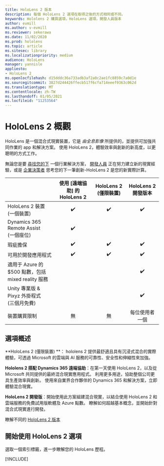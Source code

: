 ```yaml
---
title: HoloLens 2 版本
description: 每個 HoloLens 2 選項在取得之後的方式相同或不同。
keywords: Hololens 2 購買選項，HoloLens 選項，開發人員版本
author: evmill
ms.author: v-evmill
ms.reviewer: sekerawa
ms.date: 11/02/2020
ms.prod: hololens
ms.topic: article
ms.sitesec: library
ms.localizationpriority: medium
audience: HoloLens
manager: yannisle
appliesto:
- HoloLens 2
ms.openlocfilehash: d15dddc36a733adb3af2a0c2ae1fc8859c7a0d1e
ms.sourcegitcommit: 3827d244426ffecb517f6cfa714eeef9363c062d
ms.translationtype: MT
ms.contentlocale: zh-TW
ms.lasthandoff: 01/05/2021
ms.locfileid: "11253564"
---
```

# HoloLens 2 概觀

HoloLens 是一個混合式現實裝置，它是 *由全息影像* 所提供的，並提供可加強共同作業的 app 和解決方案。 使用 HoloLens 2，體驗效率與創新的新高度，以更聰明的方式工作。

無論您是要 [尋找您的下](https://www.microsoft.com/hololens/apps) 一個行業解決方案， [開發人員](https://www.microsoft.com/hololens/developers) 正在努力建立新的現實經驗，或是 [企業決策者](https://www.microsoft.com/hololens/apps) 思考您的下一筆創新-HoloLens 2 是您的新實際計算。 

|                                                         | 使用 [遠端協助] 的 HoloLens 2 | HoloLens 2 (僅限裝置)  | HoloLens 2 開發版本 |
|---------------------------------------------------------|:-----------------------------:|:------------------------:|:------------------------------:|
| HoloLens 2 裝置 <br> (一個裝置)                       |               ✔️               |             ✔️            |                ✔️               |
| Dynamics 365 Remote Assist<br> (一個座位)                 |               ✔️               |                          |                                |
| 瑕疵擔保                                                |               ✔️               |             ✔️            |                ✔️               |
| 可用於開發應用程式                                 |               ✔️               |             ✔️            |                ✔️               |
| 適用于 Azure 的 $500 點數，包括 mixed reality 服務 |                               |                          |                ✔️               |
| Unity 專業版 & Pixyz 外掛程式 <br> (三個月免費)         |                               |                          |                ✔️               |
| 裝置購買限制                                   |              無             |           無           |          每位使用者一個          |

## 選項概述

**HoloLens 2 (僅限裝置) **： hololens 2 提供最舒適且具有沉浸式混合的實際體驗，可透過 Microsoft 的雲端與 AI 服務的可靠性、安全性和伸縮性來加強。

**Hololens 2 搭配 Dynamics 365 遠端協助**：在第一天使用 HoloLens 2，以及從 Microsoft 共同提供的最終混合現實應用程式。 利用更多用途，協助整個公司更具生產效率與創新。 使用來自業界合作夥伴的 Dynamics 365 和解決方案，立即體驗混合現實。

**HoloLens 2 開發版**：開始使用此方案組建混合現實，以結合使用 HoloLens 2 和雲端服務的免費試用版軟體及 Azure 點數。 瞭解如何超越基本概念，並開始針對混合式現實進行開發。

瞭解不同的 [HoloLens 2 版本](https://www.microsoft.com/hololens/buy)

## 開始使用 HoloLens 2 選項
選取一個索引標籤，進一步瞭解您的 HoloLens 歷程。

[!INCLUDE[](includes/options-overview.md)]